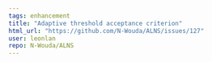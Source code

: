 ```yaml
---
tags: enhancement
title: "Adaptive threshold acceptance criterion"
html_url: "https://github.com/N-Wouda/ALNS/issues/127"
user: leonlan
repo: N-Wouda/ALNS
---
```


